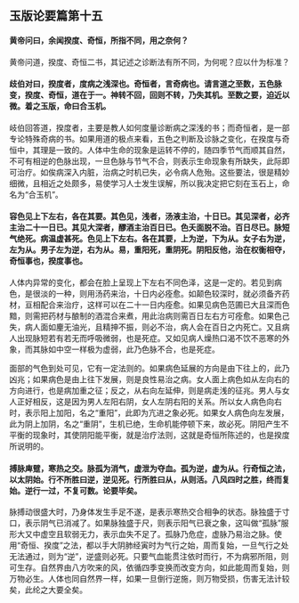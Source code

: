 ## 玉版论要篇第十五

#### 黄帝问曰，余闻揆度、奇恒，所指不同，用之奈何？

黄帝问道，揆度、奇恒二书，其记述之诊断法有所不同，为何呢？应以什为标准？

#### 歧伯对曰，揆度者，度病之浅深也。奇恒者，言奇病也。请言道之至数，五色脉变，揆度、奇恒，道在于一。神转不回，回则不转，乃失其机。至数之要，迫近以微。着之玉版，命曰合玉机。

岐伯回答道，揆度者，主要是教人如何度量诊断病之深浅的书；而奇恒者，是一部专论特殊奇病的书。如果用道的极点来看，五色之判断及诊脉之变化，在揆度与奇恒中，其理是一致的。人体中生命的现象是运转不停的，随四季节气而顺其自然，不可有相逆的色脉出现，一旦色脉与节气不合，则表示生命现象有所缺失，此际即可治疗。如俟病深入内脏，治病之时机已失，必令病人危殆。这些要法，很是精妙细微，且相近之处颇多，易使学习人士发生误解，所以我决定把它刻在玉石上，命名为“合玉机”。

#### 容色见上下左右，各在其要。其色见，浅者，汤液主治，十日已。其见深者，必齐主治二十一日已。其见大深者，醪酒主治百日已。色夭面脱不治。百日尽已。脉短气绝死。病温虚甚死。色见上下左右。各在其要，上为逆，下为从。女子右为逆，左为从。男子左为逆，右为从。易，重阳死，重阴死。阴阳反他，治在权衡相夺，奇恒事也，揆度事也。

人体内异常的变化，都会在脸上呈现上下左右不同色泽，这是一定的。若见到病色，是很淡的一种，则用汤药来治，十日内必痊愈。如颠色较深时，就必须备齐药材，亘相配合来治疗，这样可以在二十一日内痊愈。如果见病色范圃已大且深而色黯，则需把药材与酿制的酒混合来煮，用此治病则需百日左右方可痊愈。如果色己失，病人面如麈无油光，且精抻不振，则必不治，病人会在百日之内死亡。又且病人出现脉短若有若无而呼吸微弱，也是死症。又如见病人燥热口渴不饮不恶寒的外象，而其脉如中空一样极为虚弱，此乃色脉不合，也是死症。

面部的气色到处可见，它有一定法则的。如果病色延展的方向是由下往上的，此乃凶兆；如果病色是由上往下发展，则是良性易治之病。女人面上病色如从左向右的方向进行，也是病加重之征；反之，从右向左延伸，则是病走浅的征兆。男人与女人正好相反，这是因为男人左阳右阴，女人左阴右阳的关系。所以女人病色向右时，表示阳上加阳，名之“重阳”，此即为亢进之象必死。如果女人病色向左发展，此为阴上加阴，名之“重阴”，生机已绝，生命机能停顿下来，故必死。阴阳产生不平衡的现象时，其使阴阳能平衡，就是治疗法则，这就是奇恒所陈述的，也是揆度所说明的。

#### 搏脉庳躄，寒热之交。脉孤为消气，虚泄为夺血。孤为逆，虚为从。行奇恒之法，以太阴始。行不所胜曰逆，逆见死。行所胜曰从，从则活。八风四时之胜，终而复始。逆行一过，不复可数。论要毕矣。

脉搏动很盛大时，乃身体发生手足不遂，是表示寒热交合相争的状态。脉独盛于寸口，表示阴气已消减了。如果脉独盛于尺，则表示阳气已衰之象，这叫做“孤脉”服形大又中虚空且软弱无力，表示血失不足了。孤脉乃危症，虚脉乃易治之脉。使用“奇恒、揆度”之法，都以手大阴肺经寅时为气行之始，周而复始，一旦气行之处无法通过，则为“逆”，逆盛则必死。只要气血能贯注依时而行，不为病邪所阻，则可生存。自然界由八方吹来的风，依循四季变换而改变方向，如此能周而复始，则万物必生。人体也同自然界一样，如果一旦倒行逆施，则万物受损，伤害无法计较矣，此纶之大要全矣。

